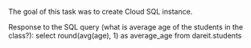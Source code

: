 The goal of this task was to create Cloud SQL instance.

Response to the SQL query (what is average age of the students in the class?):
select round(avg(age), 1) as average_age
from dareit.students
